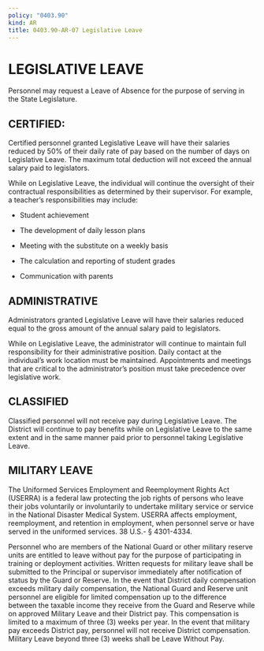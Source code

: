 ```yaml
---
policy: "0403.90"
kind: AR
title: 0403.90-AR-07 Legislative Leave
---
```


# LEGISLATIVE LEAVE

Personnel may request a Leave of Absence for the purpose of serving in the State Legislature.

## CERTIFIED:

Certified personnel granted Legislative Leave will have their salaries reduced by 50% of their daily rate of pay based on the number of days on Legislative Leave. The maximum total deduction will not exceed the annual salary paid to legislators.

While on Legislative Leave, the individual will continue the oversight of their contractual responsibilities as determined by their supervisor. For example, a teacher’s responsibilities may include:

- Student achievement

- The development of daily lesson plans

- Meeting with the substitute on a weekly basis

- The calculation and reporting of student grades

- Communication with parents

## ADMINISTRATIVE

Administrators granted Legislative Leave will have their salaries reduced equal to the gross amount of the annual salary paid to legislators.

While on Legislative Leave, the administrator will continue to maintain full responsibility for their administrative position. Daily contact at the individual’s work location must be maintained. Appointments and meetings that are critical to the administrator’s position must take precedence over legislative work.

## CLASSIFIED

Classified personnel will not receive pay during Legislative Leave. The District will continue to pay benefits while on Legislative Leave to the same extent and in the same manner paid prior to personnel taking Legislative Leave.

## MILITARY LEAVE

The Uniformed Services Employment and Reemployment Rights Act (USERRA) is a federal law protecting the job rights of persons who leave their jobs voluntarily or involuntarily to undertake military service or service in the National Disaster Medical System. USERRA affects employment, reemployment, and retention in employment, when personnel serve or have served in the uniformed services. 38 U.S.- § 4301-4334.

Personnel who are members of the National Guard or other military reserve units are entitled to leave without pay for the purpose of participating in training or deployment activities. Written requests for military leave shall be submitted to the Principal or supervisor immediately after notification of status by the Guard or Reserve. In the event that District daily compensation exceeds military daily compensation, the National Guard and Reserve unit personnel are eligible for limited compensation up to the difference between the taxable income they receive from the Guard and Reserve while on approved Military Leave and their District pay. This compensation is limited to a maximum of three (3) weeks per year. In the event that military pay exceeds District pay, personnel will not receive District compensation. Military Leave beyond three (3) weeks shall be Leave Without Pay.

